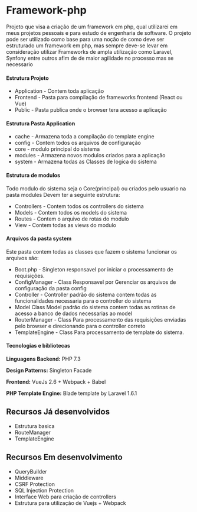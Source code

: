 # Framework-php
Projeto que visa a criação de um framework em php, qual utilizarei em meus projetos pessoais e para estudo de engenharia de software.
O projeto pode ser utilizado como base para uma noção de como deve ser estruturado um framework em php, mas sempre deve-se levar em consideração utilizar Frameworks de ampla utilização como Laravel, Synfony entre outros afim de de maior agilidade no processo mas se necessario 


#### Estrutura Projeto
- Application - Contem toda aplicação 
- Frontend - Pasta para compilação de frameworks frontend (React ou Vue)
- Public - Pasta publica onde o browser tera acesso a aplicação

#### Estrutura Pasta Application

- cache - Armazena toda a compilação do template engine
- config - Contem todos os arquivos de configuração
- core - modulo principal do sistema 
- modules - Armazena novos modulos criados para a aplicação
- system - Armazena todas as Classes de logica do sistema

#### Estrutura de modulos
Todo modulo do sistema seja o Core(principal) ou criados pelo usuario na pasta modules Devem ter a seguinte estrutura:
 - Controllers - Contem todos os controllers do sistema
 - Models - Contem todos os models do sistema
 - Routes - Contem o arquivo de rotas do modulo
 - View - Contem todas as views do modulo
 
 #### Arquivos da pasta system
 Este pasta contem todas as classes que fazem o sistema funcionar os arquivos são:
 
 - Boot.php - Singleton responsavel por iniciar o processamento de requisições.
 - ConfigManager - Class Responsavel por Gerenciar os arquivos de configuração da pasta config
 - Controller - Controller padrão do sistema contem todas as funcionalidades necessaria para o controller do sistema
 - Model Class Model padrão do sistema contem todas as rotinas de acesso a banco de dados necessarias ao model
 - RouterManager - Class Para processamento das requisições enviadas pelo browser e direcionando para o controller correto
 - TemplateEngine - Class Para processamento de template do sistema.
 
 #### Tecnologias e bibliotecas
 
 **Linguagens Backend:**
 PHP 7.3
 
 **Design Patterns:**
 Singleton
 Facade
 
 **Frontend:**
 VueJs 2.6 + Webpack + Babel
 
**PHP Template Engine:**
Blade template by Laravel 1.6.1
 
 
 ## Recursos Já desenvolvidos
  - Estrutura basica 
 - RouteManager 
 - TemplateEngine
 
 ## Recursos Em desenvolvimento
 - QueryBuilder
 - Middleware
 - CSRF Protection
 - SQL Injection Protection
 - Interface Web para criação de controllers
 - Estrutura para utilização de Vuejs + Webpack
 
 
 
 
 
